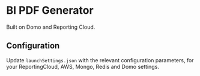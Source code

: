 # BI PDF Generator

Built on Domo and Reporting Cloud.

## Configuration

Update `launchSettings.json` with the relevant configuration parameters, for your ReportingCloud, AWS, Mongo, Redis and Domo settings.
